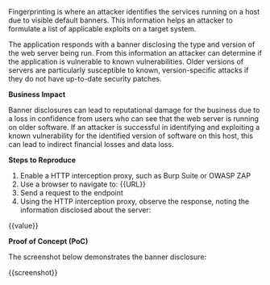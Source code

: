 Fingerprinting is where an attacker identifies the services running on a host due to visible default banners. This information helps an attacker to formulate a list of applicable exploits on a target system.

The application responds with a banner disclosing the type and version of the web server being run. From this information an attacker can determine if the application is vulnerable to known vulnerabilities. Older versions of servers are particularly susceptible to known, version-specific attacks if they do not have up-to-date security patches.

**Business Impact**

Banner disclosures can lead to reputational damage for the business due to a loss in confidence from users who can see that the web server is running on older software. If an attacker is successful in identifying and exploiting a known vulnerability for the identified version of software on this host, this can lead to indirect financial losses and data loss.

**Steps to Reproduce**

1. Enable a HTTP interception proxy, such as Burp Suite or OWASP ZAP
1. Use a browser to navigate to: {{URL}}
1. Send a request to the endpoint
1. Using the HTTP interception proxy, observe the response, noting the information disclosed about the server:

{{value}}

**Proof of Concept (PoC)**

The screenshot below demonstrates the banner disclosure:

{{screenshot}}
